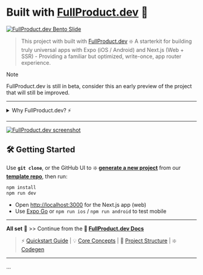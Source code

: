 # Built with [FullProduct.dev](https://fullproduct.dev?v=gh-demo-readme) 🚀

[![FullProduct.dev Bento Slide](https://fullproduct.dev/full-product-dev-bento.jpg)](https://fullproduct.dev?v=gh-demo-readme)

> This project with built with [FullProduct.dev](https://fullproduct.dev?v=gh-demo-readme) ❇️ A starterkit for building truly universal apps with Expo (iOS / Android) and Next.js (Web + SSR) - Providing a familiar but optimized, write-once, app router experience.

> [!NOTE]  
> FullProduct.dev is still in beta, consider this an early preview of the project that will still be improved.

---

<details>
<summary>Why FullProduct.dev? ⚡️</summary>

---

## The [FullProduct.dev](https://fullproduct.dev?v=gh-demo-readme) 🚀 Starterkit

![It's a lot harder and costly to add a mobile app later than it is to start universally](https://fullproduct.dev/blog-assets/imgs/start-universally.jpg)

- **Universal from the Start 🙌 + Write-once UI:**
  - Build for web, iOS, and Android with a single codebase.
  - No more writing features twice / 3x - 90%+ of your UI and logic = shared across platforms.
  - Use React Native primitives (`View`, `Text`, `Image`) + NativeWind for max portability while still styling your universal UI with Tailwind.

![Write once + Universal UI](https://fullproduct.dev/blog-assets/imgs/write-once-universal-ui.jpg)

- **The GREEN Stack ✅ for an *Evergreen* project setup:**
  - **G**raphQL, **R**eact-Native, **E**xpo, **N**ext.js.
  - Designed to be powerful, future-proof, flexible, and easy to evolve as your project grows.

![Code colocation comparison, a vertical versus a horizontal split](https://fullproduct.dev/blog-assets/imgs/horizontal-vs-vertical-split.jpg)

- **Copy-Pasteable 📂 - Monorepo Architecture:**
  - Turborepo config already set up for you.
  - Features are organized by domain, not by front-end/back-end split. This makes it easy to copy, reuse, and scale features between projects.
  - Each feature workspace is self-contained: UI, API, models, schemas, utils, and more... All co-located in portable workspace packages.

---

<details>
<summary>What does that look like?</summary>

---

![Example Workspace Architecture](https://fullproduct.dev/blog-assets/imgs/colocate-by-feature-workspaces.jpg)

The idea is that each feature is a self-contained workspace, that defines its own UI, APIs, schemas, models, etc. and have automation scripts re-export them to the right places.

![](https://fullproduct.dev/blog-assets/imgs/feature-routes-to-universal-links.jpg)

This allows you to copy-paste features between projects, without the need for manual linking like you'd usually have to do without this architecture.

</details>

---

![Matt Pocock - The right abstraction, found at the right time, can save you weeks of work. It's often worth putting the time in](https://fullproduct.dev/blog-assets/imgs/matt-pocock-right-abstractions.jpg)

- **Single Sources of Truth 💎 - The Right Abstractions**
  - Define your data shape once using Zod schemas, and derive or (auto-)generate types, validation, docs, db models, and more from them.
  - Avoid bugs and wasted time by keeping your types, validation, and docs in sync automatically.

![Universal Data Fetching](https://fullproduct.dev/blog-assets/imgs/universal-data-fetching.jpg)

- **Universal Data Fetching 🔀 - For Expo and Next.js**
  - GraphQL + React Query for type-safe, cross-platform data fetching.
  - Fetch data the same way on server, browser, and mobile.

![Generators vs AI Codegen](https://fullproduct.dev/blog-assets/imgs/generators-vs-ai.jpg)

- **Modern DX & Codegen ⚙️ - Beyond just the Setup**
  - Built-in code generators for schemas, resolvers, forms, and more.
  - Fast monorepo setup with Turborepo (or use standalone if you prefer).

[![Rich Interactive docs example](https://fullproduct.dev/blog-assets/imgs/nextra-url-docs-example.jpg)](https://fullproduct.dev/docs/@app-core/components/Button?showCode=true)

- **Rich Interactive Docs 📚 - Automatically grow with your project**
  - Full documentation at [fullproduct.dev/docs](https://fullproduct.dev/docs?v=gh-demo-readme)
  - Best practices and guides included in the built-in docs
  - Automatic UI, API and Types docs generation from Zod schemas [(e.g.)](https://fullproduct.dev/docs/@app-core/components/Button?showCode=true)
  - Easy Onboardings / Handovers, *Great Context for LLMs*

## ❇️ The GREEN stack:

> 📗 **Docs** at [Fullproduct.dev/docs](https://fullproduct.dev/docs)

![Combining Next.ts and Expo-Router app routers](https://fullproduct.dev/blog-assets/imgs/combining-app-routers.jpg)

The goal of any tech stack should be to stay **'Evergreen'**

- ✅ **GraphQL** - Universal, type-safe data fetching
- ✅ **React-Native** - Write-once UI that feels native
- ✅ **Expo** - Cross-platform app dev (Web / iOS / Android)
- ✅ **EAS** - Effortless builds and deploys to App Stores
- ✅ **Next.js** - Web-vitals and best-in-class SSR / SEO optimization

These are proven and widely supported technologies.

> Paired with TypeScript, Zod, and Tailwind (via Nativewind), this stack is designed to be robust, flexible, and here to stay. While still allowing you the freedom to choose your own Database and other core stack choices.

## 📦 What’s Included? - Demo

![How portable feature workspaces combine into an Expo + Next.js app](https://fullproduct.dev/blog-assets/imgs/reusing-features-in-apps.jpg)

- Well-Rounded Universal App Setup (Expo + Next.js)
- Turborepo - Monorepo Workspace Structure
- Universal Routing, (Deep)Linking and Navigation
- Right Abstractions built around Zod as the Single Source of Truth
- GraphQL and API routes with Next.js
- Universal React Query setup - both for Expo and Next

> **Note:** Git Based Plugins (for Auth, DB, Email, Payments, etc.) are coming soon! This base version is designed to be extended with plugins and your own features.

## 💡 Frequently Asked Questions

![What about reusing web code?](https://fullproduct.dev/blog-assets/imgs/reusing-web-code.jpg)

> Just use Expo's new `"use dom"` directive [(here's how)](https://docs.expo.dev/guides/dom-components/)

...

- **What is FullProduct.dev?**
  - A universal app starterkit to help you launch cross-platform apps faster, with best-in-class DX and monorepo architecture set up and designed for copy-paste.
- **Why use this over other starters?**
  - Most starters are either too opinionated or too barebones. This kit gives you a solid, flexible foundation and is designed for maximum code reuse across platforms, *and projects*.
- **I'm just starting out, should I use it?**
  - If you know the basics of JS & React, this kit will teach you how to build universal apps that can be used in a browser / found in Google, but also be installable from the iOS / Android App Stores.
  - Learning and knowing `react-native` and `expo` leads to a great skill potential employers *will* appreciate.
  - Built-in markdown docs will help both you and AI coding assistants better understand your project and way of working.
- **I'm an experienced engineer, why should I use it?**
  - Seniors like us know the right abstractions can save weeks / months of time. Start with a bunch of them already set up for you.
  - Eases onboardings and handovers thanks to built-in docs that automatically grow as you build.
  - Spend less time on boilerplate thanks to our generators and automation scripts.
  - Architecture is designed for copy-paste, maximum reusability, across platforms, *and projects*.
- **How do I convince my boss to use this?**
  - Show your non-technical lead the [FullProduct.dev](https://fullproduct.dev?v=gh-demo-readme) website.
  - Direct your technical lead to the [docs](https://fullproduct.dev/docs?v=gh-demo-readme), specifically the [core-concepts](https://fullproduct.dev/docs/core-concepts?v=gh-demo-readme).
  - Highlight the benefits of write-once universal apps: Bigger market share. More platforms = More trust = Higher margins. Maximum shareability with Universal Deeplinks > More viral potential.
  - Emphasize flexibility to pick + choose your own stack while still having a solid foundation. (Mergeable ready-made `git` based plugins & PRs soon)
- **How is it licensed?**
  - See `LICENSE.md` and the [eula](https://fullproduct.dev/eula?v=gh-demo-readme-license) for the details.
  - Base / demo version is open source, but not full-on open contribution.
  - Premium version and plugins are coming soon for [commercial licensing](https://fullproduct.dev/eula?v=gh-demo-readme-license).

## Built with 💚 - by 🟢 [Thorr ⚡️ @codinsonn.dev](https://codinsonn.dev)

![Timeline comparison to when I started experimenting with these universal app concepts vs. the releases Expo did, and the Web-Only boilerplate that have skyrocketed](https://fullproduct.dev/blog-assets/imgs/cross-platform-experimentation.jpg)

This stack and kit are the result of years of experimentation building both web and mobile apps in startups, agencies, and as a freelancer + solopreneur.

It's a collection of best practices, patterns and tools I had or wish I has during [my career](https://codinsonn.dev/resume?v=gh-demo-readme). Now, I hope to share it with you so you can build your own universal apps faster, with less manual boilerplate, and more reusable than ever before.

[![Timeline of my professional experience, contemplating why I have to rebuild the same feature for the 6th time](https://fullproduct.dev/blog-assets/imgs/why-are-features-not-reusable.jpg)](https://codinsonn.dev/resume?v=gh-demo-readme)

> **Support the project or spread the word by keeping this entire collapsible section intact** 🙏

- [FullProduct.dev Docs](https://fullproduct.dev/docs?v=gh-demo-readme) - to peruse / send to your lead architect
- [FullProduct.dev Landing Page](https://fullproduct.dev?v=gh-demo-readme) - to send to your boss
- [Read + Share the Blog](https://fullproduct.dev/blog?v=gh-demo-readme) or [Sponsor me](https://github.com/sponsors/codinsonn)

[![Picture of me giving a talk on maximising efficiency by building universal apps](https://fullproduct.dev/blog-assets/imgs/maximise-efficiency-tech-talk-header.jpg)](https://fullproduct.dev/blog/maximize-efficiency-building-universal-apps?v=gh-demo-readme)

> ⭐️ Follow me for updates, tips and tricks:

- [codinsonn.dev](https://codinsonn.dev?v=gh-demo-readme) - Personal Website + social links
- Find me as [@codinsonn](https://twitter.com/codinsonn) - e.g. [GitHub](https://github.com/codinsonn) / [Twitter](https://twitter.com/codinsonn)
- Or as Thorr on other socials - e.g. [LinkedIn](https://www.linkedin.com/in/thorr-stevens/)

</details>

---

[![FullProduct.dev screenshot](https://github.com/user-attachments/assets/a2eecfd2-7889-4079-944b-1b5af6cf5ddf)](https://fullproduct.dev/demos?v=universal-app-router-pr-docs)

## 🛠 Getting Started

Use **`git clone`**, or the GitHub UI to ❇️ **[generate a new project](https://github.com/new?template_name=green-stack-starter-demo&template_owner=FullProduct-dev)** from our **[template repo](https://github.com/FullProduct-dev/green-stack-starter-demo)**, then run:

```bash
npm install
npm run dev
```

- Open [http://localhost:3000](http://localhost:3000) for the Next.js app (web)
- Use [Expo Go](https://expo.io/client) or `npm run ios` / `npm run android` to test mobile

---

**All set** 🚀 >> Continue from the **📗 [FullProduct.dev Docs](https://fullproduct.dev/docs?v=gh-demo-readme)**

> ⚡️ [Quickstart Guide](https://fullproduct.dev/docs?v=gh-demo-readme) | 
💡 [Core Concepts](https://fullproduct.dev/docs/core-concepts?v=gh-demo-readme) | 
📂 [Project Structure](https://fullproduct.dev/docs/project-structure?v=gh-demo-readme) | 
❇️ [Codegen](https://fullproduct.dev/docs/generators?v=gh-demo-readme)

---

...
